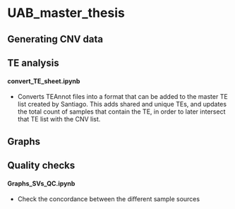 # UAB_master_thesis



## Generating CNV data




## TE analysis 

#### convert_TE_sheet.ipynb

- Converts TEAnnot files into a format that can be added to the master TE list created by Santiago. This adds shared and unique TEs, and updates the total count of samples that contain the TE, in order to later intersect that TE list with the CNV list. 


## Graphs 


## Quality checks

#### Graphs_SVs_QC.ipynb
-  Check the concordance between the different sample sources
